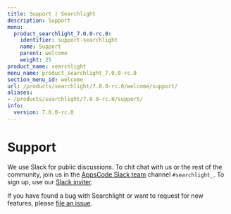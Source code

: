 ```yaml
---
title: Support | Searchlight
description: Support
menu:
  product_searchlight_7.0.0-rc.0:
    identifier: support-searchlight
    name: Support
    parent: welcome
    weight: 25
product_name: searchlight
menu_name: product_searchlight_7.0.0-rc.0
section_menu_id: welcome
url: /products/searchlight/7.0.0-rc.0/welcome/support/
aliases:
- /products/searchlight/7.0.0-rc.0/support/
info:
  version: 7.0.0-rc.0
---
```


# Support

We use Slack for public discussions. To chit chat with us or the rest of the community, join us in the [AppsCode Slack team](https://appscode.slack.com/messages/C8M7LT2QK/details/) channel `#searchlight_`. To sign up, use our [Slack inviter](https://slack.appscode.com/).

If you have found a bug with Searchlight or want to request for new features, please [file an issue](https://github.com/appscode/searchlight/issues/new).
